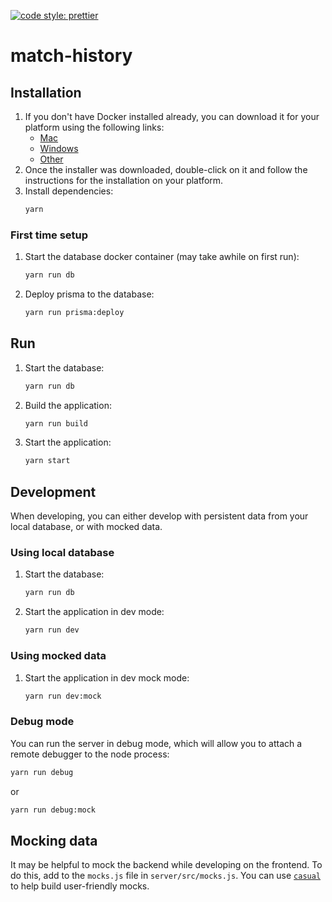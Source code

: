 [![code style: prettier](https://img.shields.io/badge/code_style-prettier-ff69b4.svg?style=flat-square)](https://github.com/prettier/prettier)

# match-history

## Installation

1.  If you don't have Docker installed already, you can download it for your platform using the following links:
    * [Mac](https://store.docker.com/editions/community/docker-ce-desktop-mac)
    * [Windows](https://store.docker.com/editions/community/docker-ce-desktop-windows)
    * [Other](https://www.docker.com/get-docker)
2.  Once the installer was downloaded, double-click on it and follow the instructions for the installation on your platform.
3.  Install dependencies:
    ```bash
    yarn
    ```

### First time setup

1.  Start the database docker container (may take awhile on first run):
    ```bash
    yarn run db
    ```
2.  Deploy prisma to the database:
    ```bash
    yarn run prisma:deploy
    ```

## Run

1.  Start the database:
    ```bash
    yarn run db
    ```
2.  Build the application:
    ```bash
    yarn run build
    ```
3.  Start the application:
    ```bash
    yarn start
    ```

## Development

When developing, you can either develop with persistent data from your local database, or with mocked data.

### Using local database

1.  Start the database:
    ```bash
    yarn run db
    ```
2.  Start the application in dev mode:
    ```bash
    yarn run dev
    ```

### Using mocked data

1.  Start the application in dev mock mode:
    ```bash
    yarn run dev:mock
    ```

### Debug mode

You can run the server in debug mode, which will allow you to attach a remote debugger to the node process:

```bash
yarn run debug
```

or

```bash
yarn run debug:mock
```

## Mocking data

It may be helpful to mock the backend while developing on the frontend. To do this, add to the `mocks.js` file in `server/src/mocks.js`. You can use [`casual`](https://github.com/boo1ean/casual) to help build user-friendly mocks.
